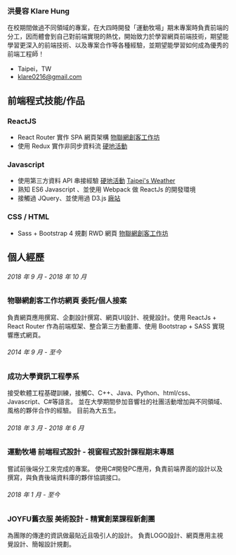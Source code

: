 ### 洪曼容 Klare Hung

在校期間做過不同領域的專案，在大四時開發「運動牧場」期末專案時負責前端的分工，因而體會到自己對前端實現的熱忱，開始致力於學習網頁前端技術，期望能學習更深入的前端技術、以及專案合作等各種經驗，並期望能學習如何成為優秀的前端工程師！ 
+ Taipei，TW
+ klare0216@gmail.com

## 前端程式技能/作品
### ReactJS
+ React Router 實作 SPA 網頁架構 [物聯網創客工作坊](http://120.101.8.4:8082/#/)
+ 使用 Redux 實作非同步資料流 [硬地活動](https://github.com/klareh/TWIndieMusic)

### Javascript
+ 使用第三方資料 API 串接經驗 [硬地活動](https://github.com/klareh/TWIndieMusic) [Taipei's Weather](https://codepen.io/klareH/pen/EpvvPw?editors=1000) 
+ 熟知 ES6 Javascript 、並使用 Webpack 做 ReactJs 的開發環境
+ 接觸過 JQuery、並使用過 D3.js [廠站](https://klareh.github.io/klareH/)

### CSS / HTML
+ Sass + Bootstrap 4 規劃 RWD 網頁  [物聯網創客工作坊](http://120.101.8.4:8082/#/)

## 個人經歷

###### 2018 年 9 月 - 2018 年 10 月
### 物聯網創客工作坊網頁 委託/個人接案 
負責網頁應用撰寫、企劃設計撰寫、網頁UI設計、視覺設計。使用 ReactJs + React Router 作為前端框架、整合第三方動畫庫、使用 Bootstrap + SASS 實現響應式網頁。


###### 2014 年 9 月 - 至今
### 成功大學資訊工程學系
接受軟體工程基礎訓練，接觸C、C++、Java、Python、html/css、Javascript、C#等語言。
並在大學期間參加音響社的社團活動增加與不同領域、風格的夥伴合作的經驗。
目前為大五生。


###### 2018 年 3 月 - 2018 年 6 月
### 運動牧場 前端程式設計 - 視窗程式設計課程期末專題 
嘗試前後端分工來完成的專案。
使用C#開發PC應用，負責前端界面的設計以及撰寫，與負責後端資料庫的夥伴協調接口。


###### 2018 年 1 月 - 至今
### JOYFU舊衣服 美術設計 - 精實創業課程新創團 
為團隊的傳達的資訊做最貼近且吸引人的設計。
負責LOGO設計、網頁應用主視覺設計、簡報設計規劃。
